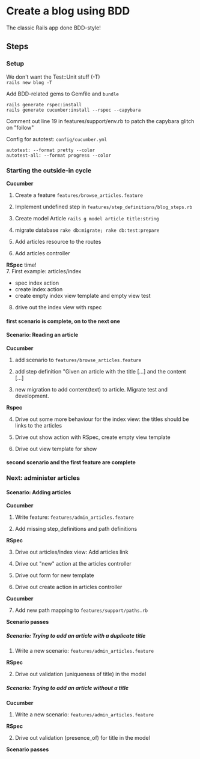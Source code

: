 # Create a blog using BDD

The classic Rails app done BDD-style!

## Steps

### Setup

We don't want the Test::Unit stuff (-T)  
`rails new blog -T`

Add BDD-related gems to Gemfile and `bundle`

    rails generate rspec:install
    rails generate cucumber:install --rspec --capybara

Comment out line 19 in features/support/env.rb to patch the capybara glitch on "follow"

Config for autotest: `config/cucumber.yml`

    autotest: --format pretty --color
    autotest-all: --format progress --color

### Starting the outside-in cycle

__Cucumber__

1. Create a feature `features/browse_articles.feature`

2. Implement undefined step in `features/step_definitions/blog_steps.rb`

3. Create model Article `rails g model article title:string`

4. migrate database `rake db:migrate; rake db:test:prepare`

5. Add articles resource to the routes

6. Add articles controller

__RSpec__ time!  
7. First example: articles/index

* spec index action
* create index action
* create empty index view template and empty view test

8. drive out the index view with rspec

#### first scenario is complete, on to the next one

#### Scenario: Reading an article

__Cucumber__

1. add scenario to `features/browse_articles.feature`

2. add step definition "Given an article with the title [...] and the content [...]

3. new migration to add content(text) to article. Migrate test and development.

__Rspec__

4. Drive out some more behaviour for the index view: the titles should be links to the articles

5. Drive out show action with RSpec, create empty view template

6. Drive out view template for show

#### second scenario and the first feature are complete

### Next: administer articles

#### Scenario: Adding articles

__Cucumber__

1. Write feature: `features/admin_articles.feature`

2. Add missing step_definitions and path definitions

__RSpec__

3. Drive out articles/index view: Add articles link

4. Drive out "new" action at the articles controller

5. Drive out form for new template

6. Drive out create action in articles controller

__Cucumber__

7. Add new path mapping to `features/support/paths.rb`

__Scenario passes__

##### Scenario: Trying to add an article with a duplicate title

1. Write a new scenario: `features/admin_articles.feature`

__RSpec__

2. Drive out validation (uniqueness of title) in the model

##### Scenario: Trying to add an article without a title

__Cucumber__

1. Write a new scenario: `features/admin_articles.feature`

__RSpec__

2. Drive out validation (presence_of) for title in the model

__Scenario passes__
